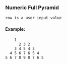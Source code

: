 ### Numeric Full Pyramid
	row is a user input value
#### Example:
		1
	      2 3 2
	    3 4 5 4 3
	  4 5 6 7 6 5 4
	5 6 7 8 9 8 7 6 5
